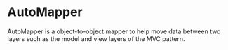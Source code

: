 # AutoMapper

AutoMapper is a object-to-object mapper to help move data between two layers such as the model and view layers of the MVC pattern.